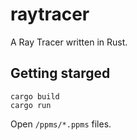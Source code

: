 # raytracer

A Ray Tracer written in Rust.

## Getting starged

```
cargo build
cargo run
```

Open `/ppms/*.ppms` files.